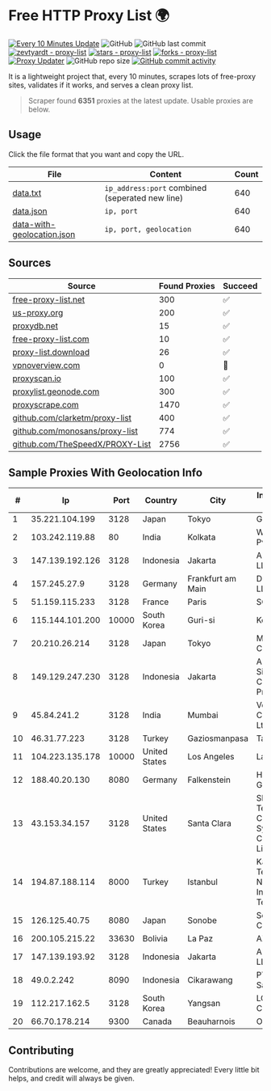 
# Free HTTP Proxy List 🌍

[![Every 10 Minutes Update](https://github.com/mertguvencli/http-proxy-list/actions/workflows/main.yml/badge.svg?branch=main)](https://github.com/mertguvencli/http-proxy-list/actions/workflows/main.yml)
![GitHub](https://img.shields.io/github/license/mertguvencli/http-proxy-list)
![GitHub last commit](https://img.shields.io/github/last-commit/mertguvencli/http-proxy-list)
[![zevtyardt - proxy-list](https://img.shields.io/static/v1?label=zevtyardt&message=proxy-list&color=blue&logo=github)](https://github.com/zevtyardt/proxy-list "Go to GitHub repo")
[![stars - proxy-list](https://img.shields.io/github/stars/zevtyardt/proxy-list?style=social)](https://github.com/zevtyardt/proxy-list)
[![forks - proxy-list](https://img.shields.io/github/forks/zevtyardt/proxy-list?style=social)](https://github.com/zevtyardt/proxy-list)
[![Proxy Updater](https://github.com/zevtyardt/proxy-list/workflows/Proxy%20Updater/badge.svg)](https://github.com/zevtyardt/proxy-list/actions?query=workflow:"Proxy+Updater")
![GitHub repo size](https://img.shields.io/github/repo-size/zevtyardt/proxy-list)
[![GitHub commit activity](https://img.shields.io/github/commit-activity/m/zevtyardt/proxy-list?logo=commits)](https://github.com/zevtyardt/proxy-list/commits/main)

It is a lightweight project that, every 10 minutes, scrapes lots of free-proxy sites, validates if it works, and serves a clean proxy list.

> Scraper found **6351** proxies at the latest update. Usable proxies are below.

## Usage

Click the file format that you want and copy the URL.

|File|Content|Count|
|----|-------|-----|
|[data.txt](https://raw.githubusercontent.com/mertguvencli/http-proxy-list/main/proxy-list/data.txt)|`ip_address:port` combined (seperated new line)|640|
|[data.json](https://raw.githubusercontent.com/mertguvencli/http-proxy-list/main/proxy-list/data.json)|`ip, port`|640|
|[data-with-geolocation.json](https://raw.githubusercontent.com/mertguvencli/http-proxy-list/main/proxy-list/data-with-geolocation.json)|`ip, port, geolocation`|640|

## Sources

|Source|Found Proxies|Succeed|
|------|-------------|-------|
|[free-proxy-list.net](https://free-proxy-list.net)|300|✅|
|[us-proxy.org](https://www.us-proxy.org)|200|✅|
|[proxydb.net](http://proxydb.net)|15|✅|
|[free-proxy-list.com](https://free-proxy-list.com/?page=&port=&type%5B%5D=http&type%5B%5D=https&up_time=0&search=Search)|10|✅|
|[proxy-list.download](https://www.proxy-list.download/HTTP)|26|✅|
|[vpnoverview.com](https://vpnoverview.com/privacy/anonymous-browsing/free-proxy-servers)|0|🚫|
|[proxyscan.io](https://www.proxyscan.io)|100|✅|
|[proxylist.geonode.com](https://proxylist.geonode.com/api/proxy-list?limit=300&page=1&sort_by=lastChecked&sort_type=desc&protocols=http,https)|300|✅|
|[proxyscrape.com](https://api.proxyscrape.com/v2/?request=displayproxies&protocol=http&timeout=10000&country=all&ssl=all&anonymity=all)|1470|✅|
|[github.com/clarketm/proxy-list](https://raw.githubusercontent.com/clarketm/proxy-list/master/proxy-list-raw.txt)|400|✅|
|[github.com/monosans/proxy-list](https://raw.githubusercontent.com/monosans/proxy-list/main/proxies/http.txt)|774|✅|
|[github.com/TheSpeedX/PROXY-List](https://raw.githubusercontent.com/TheSpeedX/PROXY-List/master/http.txt)|2756|✅|


## Sample Proxies With Geolocation Info

|#|Ip|Port|Country|City|Internet Service Provider|
|-|--|----|-------|----|-------------------------|
|1|35.221.104.199|3128|Japan|Tokyo|Google LLC|
|2|103.242.119.88|80|India|Kolkata|Web Werks India Pvt. Ltd.|
|3|147.139.192.126|3128|Indonesia|Jakarta|Alibaba.com LLC|
|4|157.245.27.9|3128|Germany|Frankfurt am Main|DigitalOcean, LLC|
|5|51.159.115.233|3128|France|Paris|SCALEWAY|
|6|115.144.101.200|10000|South Korea|Guri-si|Korea Telecom|
|7|20.210.26.214|3128|Japan|Tokyo|Microsoft Corporation|
|8|149.129.247.230|3128|Indonesia|Jakarta|Alibaba.com Singapore E-Commerce Private Limited|
|9|45.84.241.2|3128|India|Mumbai|VeloxServ Communications Ltd|
|10|46.31.77.223|3128|Turkey|Gaziosmanpasa|Talha Bogaz|
|11|104.223.135.178|10000|United States|Los Angeles|LayerHost|
|12|188.40.20.130|8080|Germany|Falkenstein|Hetzner Online GmbH|
|13|43.153.34.157|3128|United States|Santa Clara|Shenzhen Tencent Computer Systems Company Limited|
|14|194.87.188.114|8000|Turkey|Istanbul|Kadir Huseyin Tezcan Nosspeed Internet Teknolojileri|
|15|126.125.40.75|8080|Japan|Sonobe|Softbank BB Corp.|
|16|200.105.215.22|33630|Bolivia|La Paz|AXS Bolivia S. A.|
|17|147.139.193.92|3128|Indonesia|Jakarta|Alibaba.com LLC|
|18|49.0.2.242|8090|Indonesia|Cikarawang|PT Usaha Adi Sanggoro|
|19|112.217.162.5|3128|South Korea|Yangsan|LG DACOM Corporation|
|20|66.70.178.214|9300|Canada|Beauharnois|OVH SAS|



## Contributing

Contributions are welcome, and they are greatly appreciated! Every
little bit helps, and credit will always be given.

